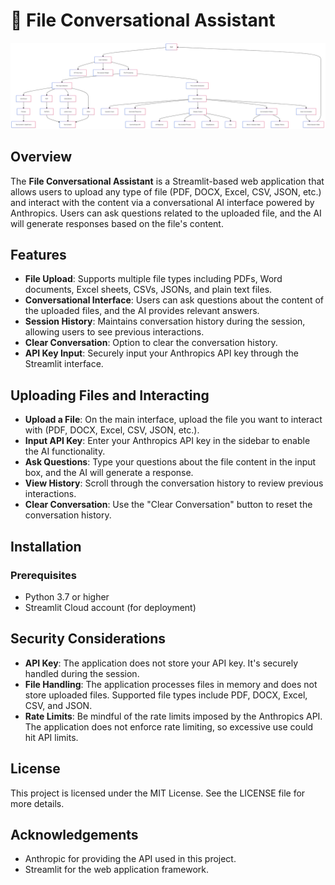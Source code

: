# 📄 File Conversational Assistant

![image](Flowchart.png)

## Overview
The **File Conversational Assistant** is a Streamlit-based web application that allows users to upload any type of file (PDF, DOCX, Excel, CSV, JSON, etc.) and interact with the content via a conversational AI interface powered by Anthropics. Users can ask questions related to the uploaded file, and the AI will generate responses based on the file's content.

## Features
- **File Upload**: Supports multiple file types including PDFs, Word documents, Excel sheets, CSVs, JSONs, and plain text files.
- **Conversational Interface**: Users can ask questions about the content of the uploaded files, and the AI provides relevant answers.
- **Session History**: Maintains conversation history during the session, allowing users to see previous interactions.
- **Clear Conversation**: Option to clear the conversation history.
- **API Key Input**: Securely input your Anthropics API key through the Streamlit interface.

## Uploading Files and Interacting
- **Upload a File**: On the main interface, upload the file you want to interact with (PDF, DOCX, Excel, CSV, JSON, etc.).
- **Input API Key**: Enter your Anthropics API key in the sidebar to enable the AI functionality.
- **Ask Questions**: Type your questions about the file content in the input box, and the AI will generate a response.
- **View History**: Scroll through the conversation history to review previous interactions.
- **Clear Conversation**: Use the "Clear Conversation" button to reset the conversation history.

## Installation

### Prerequisites
- Python 3.7 or higher
- Streamlit Cloud account (for deployment)

## Security Considerations
- **API Key**: The application does not store your API key. It's securely handled during the session.
- **File Handling**: The application processes files in memory and does not store uploaded files. Supported file types include PDF, DOCX, Excel, CSV, and JSON.
- **Rate Limits**: Be mindful of the rate limits imposed by the Anthropics API. The application does not enforce rate limiting, so excessive use could hit API limits.

## License
This project is licensed under the MIT License. See the LICENSE file for more details.

## Acknowledgements
- Anthropic for providing the API used in this project.
- Streamlit for the web application framework.
